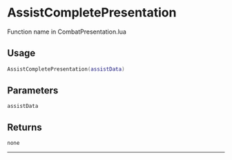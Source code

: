 # AssistCompletePresentation
Function name in CombatPresentation.lua
## Usage
```lua
AssistCompletePresentation(assistData)
```
## Parameters
`assistData`
## Returns
`none`

---